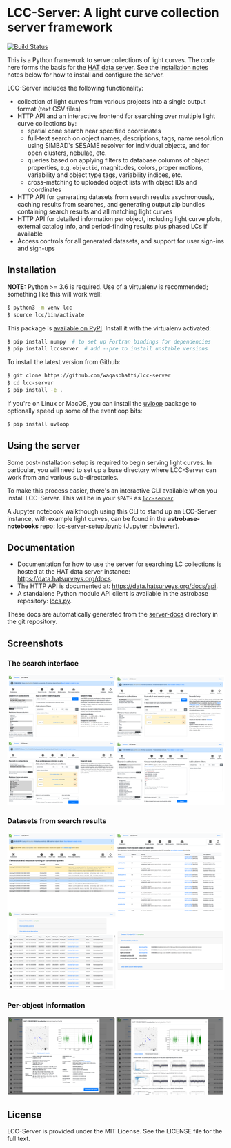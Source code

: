 # LCC-Server: A light curve collection server framework

[![Build Status](https://ci.wbhatti.org/buildStatus/icon?job=lcc-server)](https://ci.wbhatti.org/job/lcc-server)

This is a Python framework to serve collections of light curves. The code here
forms the basis for the [HAT data server](https://data.hatsurveys.org). See the
[installation notes](#installation) notes below for how to install and configure
the server.

LCC-Server includes the following functionality:

- collection of light curves from various projects into a single output format
  (text CSV files)
- HTTP API and an interactive frontend for searching over multiple light curve
  collections by:
  - spatial cone search near specified coordinates
  - full-text search on object names, descriptions, tags, name resolution using
    SIMBAD's SESAME resolver for individual objects, and for open clusters,
    nebulae, etc.
  - queries based on applying filters to database columns of object properties,
    e.g. `objectid`, magnitudes, colors, proper motions, variability and object
    type tags, variability indices, etc.
  - cross-matching to uploaded object lists with object IDs and coordinates
- HTTP API for generating datasets from search results asychronously, caching
  results from searches, and generating output zip bundles containing search
  results and all matching light curves
- HTTP API for detailed information per object, including light curve plots,
  external catalog info, and period-finding results plus phased LCs if available
- Access controls for all generated datasets, and support for user sign-ins and
  sign-ups


## Installation

**NOTE:** Python >= 3.6 is required. Use of a virtualenv is recommended;
something like this will work well:

```bash
$ python3 -m venv lcc
$ source lcc/bin/activate
```

This package is [available on PyPI](https://pypi.org/project/lccserver). Install
it with the virtualenv activated:

```bash
$ pip install numpy  # to set up Fortran bindings for dependencies
$ pip install lccserver  # add --pre to install unstable versions
```

To install the latest version from Github:

```bash
$ git clone https://github.com/waqasbhatti/lcc-server
$ cd lcc-server
$ pip install -e .
```

If you're on Linux or MacOS, you can install the
[uvloop](https://github.com/MagicStack/uvloop) package to optionally speed up
some of the eventloop bits:

```bash
$ pip install uvloop
```

## Using the server

Some post-installation setup is required to begin serving light curves. In
particular, you will need to set up a base directory where LCC-Server can work
from and various sub-directories.

To make this process easier, there's an interactive CLI available when you
install LCC-Server. This will be in your `$PATH` as [`lcc-server`](https://github.com/waqasbhatti/lcc-server/blob/master/lccserver/cli.py).

A Jupyter notebook walkthough using this CLI to stand up an LCC-Server instance,
with example light curves, can be found in the **astrobase-notebooks** repo:
[lcc-server-setup.ipynb](https://github.com/waqasbhatti/astrobase-notebooks/blob/master/lcc-server-setup.ipynb)
([Jupyter nbviewer](https://nbviewer.jupyter.org/github/waqasbhatti/astrobase-notebooks/blob/master/lcc-server-setup.ipynb)).


## Documentation

- Documentation for how to use the server for searching LC collections is hosted
at the HAT data server instance: https://data.hatsurveys.org/docs.
- The HTTP API is documented at: https://data.hatsurveys.org/docs/api.
- A standalone Python module API client is available in the astrobase
  repository: [lccs.py](https://github.com/waqasbhatti/astrobase/blob/master/astrobase/services/lccs.py).

These docs are automatically generated from the
[server-docs](https://github.com/waqasbhatti/lcc-server/tree/master/lccserver/server-docs) directory in the git repository.


## Screenshots

### The search interface

[![LCC server search interface](https://raw.githubusercontent.com/waqasbhatti/lcc-server/master/docs/search-th.png)](https://raw.githubusercontent.com/waqasbhatti/lcc-server/master/docs/search-montage.png)

### Datasets from search results

[![LCC server results display](https://raw.githubusercontent.com/waqasbhatti/lcc-server/master/docs/results-th.png)](https://raw.githubusercontent.com/waqasbhatti/lcc-server/master/docs/results-montage.png)

### Per-object information

[![LCC server object info](https://raw.githubusercontent.com/waqasbhatti/lcc-server/master/docs/objectinfo-th.png)](https://raw.githubusercontent.com/waqasbhatti/lcc-server/master/docs/objectinfo-montage.png)


## License

LCC-Server is provided under the MIT License. See the LICENSE file for the full
text.
